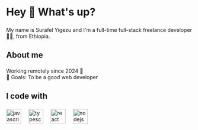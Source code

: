 <h1 align="left">Hey 👋 What's up?</h1>

###

<p align="left">My name is Surafel Yigezu and I'm a full-time full-stack freelance developer 👨‍💻, from Ethiopia.</p>

###

<h2 align="left">About me</h2>

###

<p align="left">Working remotely since 2024 🚀<br>🎯 Goals: To be a good web developer<br>

###

<h2 align="left">I code with</h2>

###

<div align="left">
  <img src="https://cdn.jsdelivr.net/gh/devicons/devicon/icons/javascript/javascript-original.svg" height="40" alt="javascript logo"  />
  <img width="12" />
  <img src="https://cdn.jsdelivr.net/gh/devicons/devicon/icons/typescript/typescript-original.svg" height="40" alt="typescript logo"  />
  <img width="12" />
  <img src="https://cdn.jsdelivr.net/gh/devicons/devicon/icons/react/react-original.svg" height="40" alt="react logo"  />
  <img width="12" />
  <img src="https://cdn.jsdelivr.net/gh/devicons/devicon/icons/nodejs/nodejs-original.svg" height="40" alt="nodejs logo"  />
  <img width="12" />
 
  
</div>

###
